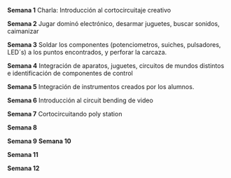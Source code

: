 __Semana 1__ Charla: Introducción al cortocircuitaje creativo 
       

__Semana 2__ Jugar dominó electrónico, desarmar juguetes, buscar sonidos, caimanizar


__Semana 3__ Soldar los componentes (potenciometros, suiches, pulsadores, LED´s) a los puntos encontrados, y perforar la carcaza.

__Semana 4__ Integración de aparatos, juguetes, circuitos de mundos distintos e identificación de componentes de control 


__Semana 5__ Integración de instrumentos creados por los alumnos.

__Semana 6__ Introducción al circuit bending de video

__Semana 7__ Cortocircuitando poly station

__Semana 8__ 

__Semana 9__ 
__Semana 10__ 

__Semana 11__ 

__Semana 12__ 
